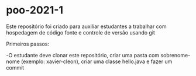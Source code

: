 # poo-2021-1

Este repositório foi criado para auxiliar estudantes a trabalhar com hospedagem de código fonte e controle de versão usando git

Primeiros passos:

-O estudante deve clonar este repositório, criar uma pasta com sobrenome-nome (exemplo: xavier-cleon), criar uma classe hello.java e fazer um commit